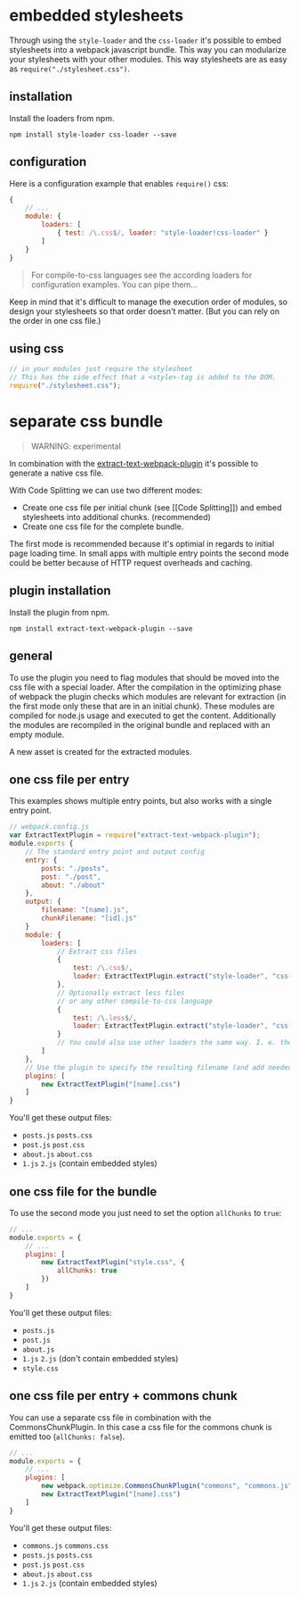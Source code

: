 # embedded stylesheets

Through using the `style-loader` and the `css-loader` it's possible to embed stylesheets into a webpack javascript bundle. This way you can modularize your stylesheets with your other modules. This way stylesheets are as easy as `require("./stylesheet.css")`.

## installation

Install the loaders from npm.

``` text
npm install style-loader css-loader --save
```

## configuration

Here is a configuration example that enables `require()` css:

``` javascript
{
	// ...
	module: {
		loaders: [
			{ test: /\.css$/, loader: "style-loader!css-loader" }
		]
	}
}
```

> For compile-to-css languages see the according loaders for configuration examples. You can pipe them...

Keep in mind that it's difficult to manage the execution order of modules, so design your stylesheets so that order doesn't matter. (But you can rely on the order in one css file.)

## using css

``` javascript
// in your modules just require the stylesheet
// This has the side effect that a <style>-tag is added to the DOM.
require("./stylesheet.css");
```

# separate css bundle

> WARNING: experimental

In combination with the [extract-text-webpack-plugin](https://github.com/webpack/extract-text-webpack-plugin) it's possible to generate a native css file.

With Code Splitting we can use two different modes:

* Create one css file per initial chunk (see [[Code Splitting]]) and embed stylesheets into additional chunks. (recommended)
* Create one css file for the complete bundle.

The first mode is recommended because it's optimial in regards to initial page loading time. In small apps with multiple entry points the second mode could be better because of HTTP request overheads and caching.

## plugin installation

Install the plugin from npm.

``` text
npm install extract-text-webpack-plugin --save
```

## general

To use the plugin you need to flag modules that should be moved into the css file with a special loader. After the compilation in the optimizing phase of webpack the plugin checks which modules are relevant for extraction (in the first mode only these that are in an initial chunk). These modules are compiled for node.js usage and executed to get the content. Additionally the modules are recompiled in the original bundle and replaced with an empty module.

A new asset is created for the extracted modules.

## one css file per entry

This examples shows multiple entry points, but also works with a single entry point.

``` javascript
// webpack.config.js
var ExtractTextPlugin = require("extract-text-webpack-plugin");
module.exports {
	// The standard entry point and output config
	entry: {
		posts: "./posts",
		post: "./post",
		about: "./about"
	},
	output: {
		filename: "[name].js",
		chunkFilename: "[id].js"
	}
	module: {
		loaders: [
			// Extract css files
			{
				test: /\.css$/,
				loader: ExtractTextPlugin.extract("style-loader", "css-loader")
			},
			// Optionally extract less files
			// or any other compile-to-css language
			{
				test: /\.less$/,
				loader: ExtractTextPlugin.extract("style-loader", "css-loader!less-loader")
			}
			// You could also use other loaders the same way. I. e. the autoprefixer-loader
		]
	},
	// Use the plugin to specify the resulting filename (and add needed behavior to the compiler)
	plugins: [
		new ExtractTextPlugin("[name].css")
	]
}
```

You'll get these output files:

* `posts.js` `posts.css`
* `post.js` `post.css`
* `about.js` `about.css`
* `1.js` `2.js` (contain embedded styles)

## one css file for the bundle

To use the second mode you just need to set the option `allChunks` to `true`:

``` javascript
// ...
module.exports = {
	// ...
	plugins: [
		new ExtractTextPlugin("style.css", {
			allChunks: true
		})
	]
}
```

You'll get these output files:

* `posts.js`
* `post.js`
* `about.js`
* `1.js` `2.js` (don't contain embedded styles)
* `style.css`

## one css file per entry + commons chunk

You can use a separate css file in combination with the CommonsChunkPlugin. In this case a css file for the commons chunk is emitted too (`allChunks: false`).

``` javascript
// ...
module.exports = {
	// ...
	plugins: [
		new webpack.optimize.CommonsChunkPlugin("commons", "commons.js"),
		new ExtractTextPlugin("[name].css")
	]
}
```

You'll get these output files:

* `commons.js` `commons.css`
* `posts.js` `posts.css`
* `post.js` `post.css`
* `about.js` `about.css`
* `1.js` `2.js` (contain embedded styles)